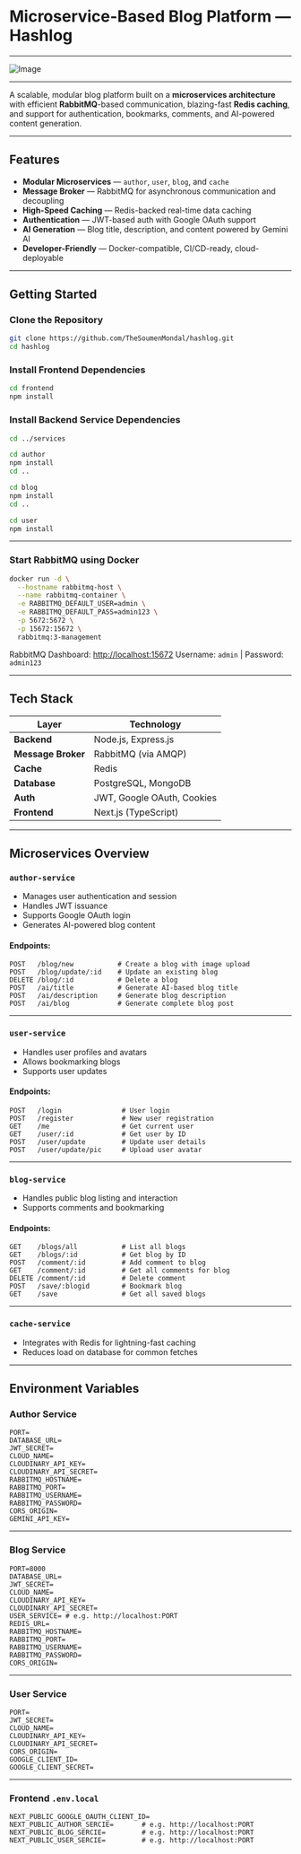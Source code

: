 
#  Microservice-Based Blog Platform — Hashlog

---
![Image](https://github.com/user-attachments/assets/83cde69f-a07d-4b9d-b346-9902913294e4)

---
A scalable, modular blog platform built on a **microservices architecture** with efficient **RabbitMQ**-based communication, blazing-fast **Redis caching**, and support for authentication, bookmarks, comments, and AI-powered content generation.

---

##  Features

*  **Modular Microservices** — `author`, `user`, `blog`, and `cache`
*  **Message Broker** — RabbitMQ for asynchronous communication and decoupling
*  **High-Speed Caching** — Redis-backed real-time data caching
*  **Authentication** — JWT-based auth with Google OAuth support
*  **AI Generation** — Blog title, description, and content powered by Gemini AI
*  **Developer-Friendly** — Docker-compatible, CI/CD-ready, cloud-deployable

---

##  Getting Started

###  Clone the Repository

```bash
git clone https://github.com/TheSoumenMondal/hashlog.git
cd hashlog
```

###  Install Frontend Dependencies

```bash
cd frontend
npm install
```

###  Install Backend Service Dependencies

```bash
cd ../services

cd author
npm install
cd ..

cd blog
npm install
cd ..

cd user
npm install
```

---

###  Start RabbitMQ using Docker

```bash
docker run -d \
  --hostname rabbitmq-host \
  --name rabbitmq-container \
  -e RABBITMQ_DEFAULT_USER=admin \
  -e RABBITMQ_DEFAULT_PASS=admin123 \
  -p 5672:5672 \
  -p 15672:15672 \
  rabbitmq:3-management
```

RabbitMQ Dashboard: [http://localhost:15672](http://localhost:15672)
Username: `admin` | Password: `admin123`

---

## Tech Stack

| Layer              | Technology                 |
| ------------------ | -------------------------- |
| **Backend**        | Node.js, Express.js        |
| **Message Broker** | RabbitMQ (via AMQP)        |
| **Cache**          | Redis                      |
| **Database**       | PostgreSQL, MongoDB        |
| **Auth**           | JWT, Google OAuth, Cookies |
| **Frontend**       | Next.js (TypeScript)       |

---

##  Microservices Overview

###  `author-service`

* Manages user authentication and session
* Handles JWT issuance
* Supports Google OAuth login
* Generates AI-powered blog content

#### Endpoints:

```http
POST   /blog/new           # Create a blog with image upload
POST   /blog/update/:id    # Update an existing blog
DELETE /blog/:id           # Delete a blog
POST   /ai/title           # Generate AI-based blog title
POST   /ai/description     # Generate blog description
POST   /ai/blog            # Generate complete blog post
```

---

###  `user-service`

* Handles user profiles and avatars
* Allows bookmarking blogs
* Supports user updates

#### Endpoints:

```http
POST   /login               # User login
POST   /register            # New user registration
GET    /me                  # Get current user
GET    /user/:id            # Get user by ID
POST   /user/update         # Update user details
POST   /user/update/pic     # Upload user avatar
```

---

###  `blog-service`

* Handles public blog listing and interaction
* Supports comments and bookmarking

#### Endpoints:

```http
GET    /blogs/all           # List all blogs
GET    /blogs/:id           # Get blog by ID
POST   /comment/:id         # Add comment to blog
GET    /comment/:id         # Get all comments for blog
DELETE /comment/:id         # Delete comment
POST   /save/:blogid        # Bookmark blog
GET    /save                # Get all saved blogs
```

---

###  `cache-service`

* Integrates with Redis for lightning-fast caching
* Reduces load on database for common fetches

---

##  Environment Variables

###  Author Service

```env
PORT=
DATABASE_URL=
JWT_SECRET=
CLOUD_NAME=
CLOUDINARY_API_KEY=
CLOUDINARY_API_SECRET=
RABBITMQ_HOSTNAME=
RABBITMQ_PORT=
RABBITMQ_USERNAME=
RABBITMQ_PASSWORD=
CORS_ORIGIN=
GEMINI_API_KEY=
```

---

###  Blog Service

```env
PORT=8000
DATABASE_URL=
JWT_SECRET=
CLOUD_NAME=
CLOUDINARY_API_KEY=
CLOUDINARY_API_SECRET=
USER_SERVICE= # e.g. http://localhost:PORT
REDIS_URL=
RABBITMQ_HOSTNAME=
RABBITMQ_PORT=
RABBITMQ_USERNAME=
RABBITMQ_PASSWORD=
CORS_ORIGIN=
```

---

###  User Service

```env
PORT=
JWT_SECRET=
CLOUD_NAME=
CLOUDINARY_API_KEY=
CLOUDINARY_API_SECRET=
CORS_ORIGIN=
GOOGLE_CLIENT_ID=
GOOGLE_CLIENT_SECRET=
```

---

###  Frontend `.env.local`

```env
NEXT_PUBLIC_GOOGLE_OAUTH_CLIENT_ID=
NEXT_PUBLIC_AUTHOR_SERCIE=       # e.g. http://localhost:PORT
NEXT_PUBLIC_BLOG_SERCIE=         # e.g. http://localhost:PORT
NEXT_PUBLIC_USER_SERCIE=         # e.g. http://localhost:PORT
```
